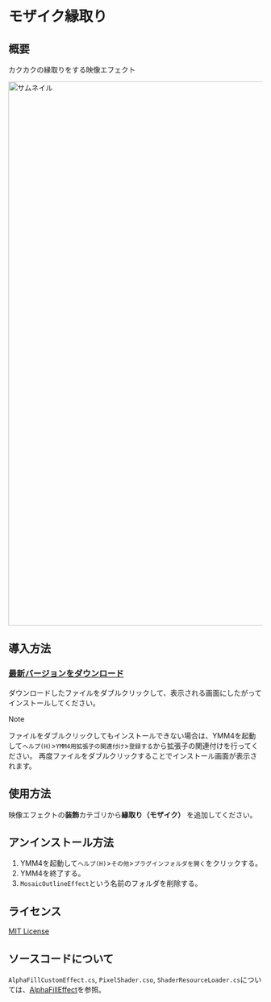# モザイク縁取り

## 概要
カクカクの縁取りをする映像エフェクト  

<img width="1920" height="1080" alt="サムネイル" src="https://github.com/user-attachments/assets/4d2f959e-dfc3-47b5-8741-aa2d9a555637" />

## 導入方法
### [最新バージョンをダウンロード](https://github.com/tetra-te/MosaicOutlineEffect/releases/latest)
ダウンロードしたファイルをダブルクリックして、表示される画面にしたがってインストールしてください。
> [!NOTE]
> ファイルをダブルクリックしてもインストールできない場合は、YMM4を起動して`ヘルプ(H)`>`YMM4用拡張子の関連付け`>`登録する`から拡張子の関連付けを行ってください。
> 再度ファイルをダブルクリックすることでインストール画面が表示されます。

## 使用方法
映像エフェクトの**装飾**カテゴリから**縁取り（モザイク）** を追加してください。  

## アンインストール方法
1. YMM4を起動して`ヘルプ(H)`>`その他`>`プラグインフォルダを開く`をクリックする。
2. YMM4を終了する。
3. `MosaicOutlineEffect`という名前のフォルダを削除する。

## ライセンス
[MIT License](./LICENSE)

## ソースコードについて
`AlphaFillCustomEffect.cs`, `PixelShader.cso`, `ShaderResourceLoader.cs`については、[AlphaFillEffect](https://github.com/tetra-te/AlphaFillEffect)を参照。
